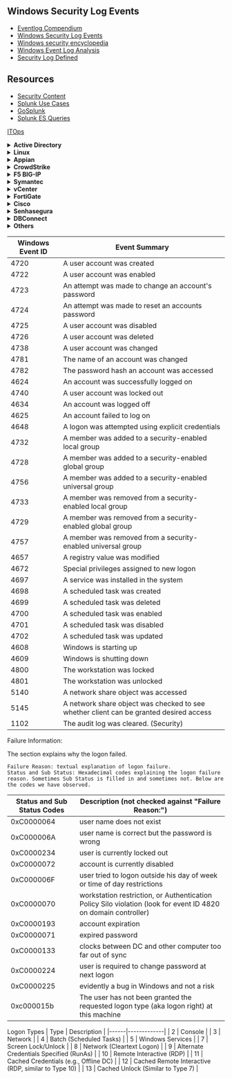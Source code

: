## Windows Security Log Events
- [Eventlog Compendium](https://eventlog-compendium.streamlit.app/)
- [Windows Security Log Events](https://www.ultimatewindowssecurity.com/securitylog/encyclopedia/default.aspx)
- [Windows security encyclopedia](https://www.windows-security.org/windows-event-ids)
- [Windows Event Log Analysis](https://cybersecuritynews.com/windows-event-log-analysis/)
- [Security Log Defined](https://system32.eventsentry.com/)

## Resources
- [Security Content](https://research.splunk.com/detections/)
- [Splunk Use Cases](https://0xcybery.github.io/blog/Splunk+Use+Cases)
- [GoSplunk](https://gosplunk.com/)
- [Splunk ES Queries](https://github.com/shauntdergrigorian/splunkqueries)

[ITOps](https://lantern.splunk.com/Observability/UCE/Foundational_Visibility/IT_Ops)

<details>
<summary><b>Active Directory</b></summary>

#### Windows Event Logs

AD - Group and Membership Changes
```
index=wineventlog source="WinEventLog:Security" (EventCode=4728 OR EventCode=4729)  Group_Name="*"
| eval time=strftime(_time,"%Y-%m-%d %H:%M:%S")
| rename time AS Time src_user AS "Actioned By" user AS User  name as "Action Taken" Group_Name AS "Group Name" Account_Domain AS "Account Domain"
| table Time "Actioned By" User "Action Taken" "Group Name" "Account Domain"
```
AD - Clearing of Windows Audit Logs 
```
index=wineventlog source="WinEventLog:Security" (EventCode=1102 OR EventCode=517) 
| eval Date=strftime(_time, "%Y/%m/%d") 
| stats count by Client_User_Name, host, index, Date 
| sort - Date 
| rename Client_User_Name as "Account Name"
```
AD - Console logins
```
index=wineventlog source="WinEventLog:Security" EventCode=4624 Logon_Type=2 
| eval time=strftime(_time,"%Y-%m-%d %H:%M:%S")
| rename time AS Time host AS Host user AS User dvc AS Device action AS Action
| table Time Host User Device Action
| dedup Time Host User Device Action
```
AD - Installed Applications
```
index=windows sourcetype="Script:InstalledApps" 
| eval time=strftime(_time,"%Y-%m-%d %H:%M:%S")
| rename time AS Time host AS Host 
| table Time,Host,DisplayName,Publisher,InstallSource,InstallDate
| sort Host
```
AD - Local Admin Account
```
index=wineventlog source="WinEventLog:Security" EventCode=4732 Group_Name=Administrators
| table _time,ComputerName,Group_Name,Account_Name,Message
```
AD - Failed Logins for Disabled Accounts
```
index=wineventlog source="WinEventLog:Security" EventCode=4625 Sub_Status="0xC0000072"
| eval time=strftime(_time,"%Y-%m-%d %H:%M:%S")
| rename time AS Time host AS Host app AS Application src AS User src_ip AS "Source IP" dest AS Destination name AS Description
| table Time,Host,Application,User,"Source IP",Destination,Description
```
AD - Password Never Expires
```
index=wineventlog source="WinEventLog:Security" EventCode=4738 MSADChangedAttributes="*'Don't Expire Password' - Disabled*" OR MSADChangedAttributes="*'Don't Expire Password' - Enabled*"
| eval time = strftime(_time,"%c") 
| table time,host,name,user,src_user,dest,MSADChangedAttributes
| rename time as "Time" , name as "Action" , user as "User" , src_user as "Actioned By", dest as "Destination", host as "Hostname"
```
AD - Detect Windows Account Privilege Changes
```
index=wineventlog source="WinEventLog:Security" (EventCode=4672 OR EventCode=4673) user!="*$" name="Special privileges assigned to new logon" 
| eval time=strftime(_time,"%Y-%m-%d %H:%M:%S")
| rename time AS Time host AS Host user AS User app AS Application action AS Action 
| table Time,Host,User,Application,Action,Privileges
```
AD - A Member was Added/Removed from Domain Admin Group
```
index=wineventlog source="WinEventLog:Security" EventCode=4728 OR EventCode=4729 Group_Name="Domain Admins" 
| eval time=strftime(_time,"%Y-%m-%d %H:%M:%S")
| table time,host,name,user,src_user,Group_Name 
| rename time as "Time" , name as "Action" , user as "User" ,src_user as "Actioned By", host as "Hostname", Group_Name as "Group Name"
```
AD - A user Account was Created/Deleted
```
index=wineventlog source="WinEventLog:Security" EventCode=4720 OR EventCode=4726
| eval time=strftime(_time,"%Y-%m-%d %H:%M:%S")
| table time,host,name,user,src_user 
| rename time as "Time" , name as "Action" , user as "User" ,src_user as "Actioned By",host as "Hostname"
```
AD - A user Account was Enabled/Disabled
```
index=wineventlog source="WinEventLog:Security" EventCode=4725 OR EventCode=4722 user!=*$ 
| eval time=strftime(_time,"%Y-%m-%d %H:%M:%S")
| table time,host,name,user,src_user 
| rename time as "Time" , name as "Action" , user as "User" ,src_user as "Actioned By", host as "Hostname"
```
AD - RDP Connections
```
index=wineventlog source="WinEventLog:Security" Logon_Type=10 ((EventCode=4624 OR EventCode=528) OR (EventCode=4625 OR EventCode=529))
| eval action=CASE(EventCode=4624 OR EventCode=528, "Success", EventCode=4625 OR EventCode=529, "Failure")
| eval time=strftime(_time,"%Y-%m-%d %H:%M:%S")
| table time, user, src_user, src_ip, dest,action
| rename time AS Time user AS User src AS Source dest AS Destination action AS Action src_user AS "Source User" src_ip AS "IP Address"
```
AD - User Account Locked/Unlocked
```
index="wineventlog" source="WinEventLog:Security" signature="A user account was locked out" OR signature="A user account was unlocked" 
| eval time=strftime(_time,"%Y-%m-%d %H:%M:%S")
| table time,host,user,name,src_user
| rename time as "Time" , name as "Action" , src_user as "Actioned By", host AS Host, user AS User
```
AD - User Account Changed (Password_Last_Set)
```
index="wineventlog" source="WinEventLog:Security" signature="A user account was changed" 
| eval time=strftime(_time,"%Y-%m-%d %H:%M:%S")
| table time,host,user,name,src_user,Password_Last_Set
| rename time as "Time" , name as "Action" , user as "User" , src_user as "Actioned By" , host AS Host
```
AD - Domain Policy Changed/Reset Passowrd
```
index="wineventlog" source="WinEventLog:Security" signature="An attempt was made to change an account's password" OR signature="An attempt was made to reset an accounts password" 
| eval time=strftime(_time,"%Y-%m-%d %H:%M:%S")
| table time,host,user,name,src_user 
| rename time as "Time" , name as "Action" , user as "User" , src_user as "Actioned By" , host AS Host
```

AD - Windows Security Daily Domain Activities
```
index=wineventlog source=WinEventLog:Security src_nt_domain!="NT AUTHORITY" EventCode=4720 OR EventCode=4726 OR EventCode=4738 OR EventCode=4767 OR EventCode=4781 OR EventCode=4727 OR EventCode=4730 OR EventCode=4731 OR EventCode=4734 OR EventCode=4735 OR EventCode=4737 OR EventCode=4744 OR EventCode=4745 OR EventCode=4748 OR EventCode=4749 OR EventCode=4750 OR EventCode=4753 OR EventCode=4754 OR EventCode=4755 OR EventCode=4758 OR EventCode=4759 OR EventCode=4760 OR EventCode=4763 OR EventCode=4764 OR EventCode=4728 OR EventCode=4729 OR EventCode=4732 OR EventCode=4733 OR EventCode=4746 OR EventCode=4747 OR EventCode=4751 OR EventCode=4752 OR EventCode=4756 OR EventCode=4757 OR EventCode=4761 OR EventCode=4762
| rex field=member_id "^\w+\W(?<ITS_Admin>\w*\s\w*\s\w*|\w+_\w+|\w*\s\w*|\w*)(\s\w+\W|\s)(?<Target_Account>.*\S)"
| eval Target_Account=if(Target_Account="NONE_MAPPED", trim(member_dn, ITS_Admin), Target_Account)
| table _time, EventCode, src_nt_domain, ITS_Admin, Target_Account,src_nt_domain,msad_action,Group_Name,MSADChangedAttributes
| sort MSADChangedAttributes,ITS_Admin, Target_Account
| rename ITS_Admin as "ITS Admin", src_nt_domain as "Source Domain"
```

AD - Potential Suspicious Activity
```
index=wineventlog source="WinEventLog:Security" Account_Name!="SplunkForwarder" EventCode=4688 NOT (Account_Name=*$) (arp.exe OR at.exe OR bcdedit.exe OR bcp.exe OR chcp.exe OR cmd.exe OR cscript.exe OR csvde OR dsquery.exe OR ipconfig.exe OR mimikatz.exe OR nbtstat.exe OR nc.exe OR netcat.exe OR netstat.exe OR nmap OR nslookup.exe OR netsh OR OSQL.exe OR ping.exe OR powershell.exe OR powercat.ps1 OR psexec.exe OR psexecsvc.exe OR psLoggedOn.exe OR procdump.exe OR qprocess.exe OR query.exe OR rar.exe OR reg.exe OR route.exe OR runas.exe OR rundll32 OR schtasks.exe OR sethc.exe OR sqlcmd.exe OR sc.exe OR ssh.exe OR sysprep.exe OR systeminfo.exe OR system32\\net.exe OR reg.exe OR tasklist.exe OR tracert.exe OR vssadmin.exe OR whoami.exe OR winrar.exe OR wscript.exe OR "winrm.*" OR "winrs.*" OR wmic.exe OR wsmprovhost.exe OR wusa.exe) 
| eval Message=split(Message,".") 
| eval Short_Message=mvindex(Message,0) 
| table _time, host, Account_Name, New_Process_Name, New_Process_ID, Creator_Process_ID, Short_Message
```

AD - List All Successful Logins by Account Name
```
index=wineventlog source="WinEventLog:security" (Logon_Type=2 OR Logon_Type=7 OR Logon_Type=10) (EventCode=528 OR EventCode=540 OR EventCode=4624) | rex "New\sLogon:\s+.*\s+Account\sName:\s+(?<UserName>\S+)" | eval Account=coalesce(User_Name,UserName) | stats count by Account | sort - count
```

AD - Accounts Deleted within 24 Hours of Creation 
```
index=wineventlog source=WinEventLog:Security (EventCode=4726 OR EventCode=4720) 
| eval Date=strftime(_time, "%Y/%m/%d") 
| rex "Subject:\s+\w+\s\S+\s+\S+\s+\w+\s\w+:\s+(?<SourceAccount>\S+)" 
| rex "Target\s\w+:\s+\w+\s\w+:\s+\S+\s+\w+\s\w+:\s+(?<DeletedAccount>\S+)" 
| rex "New\s\w+:\s+\w+\s\w+:\s+\S+\s+\w+\s\w+:\s+(?<NewAccount>\S+)" 
| eval SuspectAccount=coalesce(DeletedAccount,NewAccount) 
| transaction SuspectAccount startswith="EventCode=4720" endswith="EventCode=4726" 
|eval duration=round(((duration/60)/60)/24, 2) 
| eval Age=case(duration<=1, "Critical", duration>1 AND duration<=7, "Warning", duration>7, "Normal")
| table Date, index, host, SourceAccount, SuspectAccount, duration, Age 
| rename duration as "Days Account was Active" 
| sort + "Days Account was Active"
```

AD - Password Non Compliance
```
index=wineventlog source="WinEventLog:Security" EventCode=4723  Keywords="Audit Failure" 
| eval Date=strftime(_time, "%Y/%m/%d") 
| rex "Target\sAccount:\s+Security\sID:.*\\\(?<account>\S+)" 
| stats count by Date, account, host 
| sort - Date
```

AD - Modification to File Permissions
```
index=wineventlog source="WinEventLog:Security" EventCode=4670 (Security_ID!="NT AUTHORITY*") (Security_ID!="S-*")
| eval Date=strftime(_time, "%Y/%m/%d")
| stats count by Date, Account_Name, Process_Name, Keywords, host
| sort - Date
```

AD -  Failed Authentication to Non-existing Accounts 
```
index=wineventlog source="WinEventLog:Security" EventCode=4625 Sub_Status=0xC0000064 
| eval Date=strftime(_time, "%Y/%m/%d") 
| rex "Which\sLogon\sFailed:\s+Security\sID:\s+\S.*\s+\w+\s\w+\S\s.(?<uacct>\S.*)" 
| stats count by Date, uacct, host 
| rename count as "Attempts" 
| sort - Attempts
```

AD - System Time Modifications
```
index=wineventlog source="WinEventLog:Security" EventCode=4616 (NOT Account_Name="*$") (NOT Account_Name="LOCAL SERVICE")
| eval Date=strftime(_time, "%Y/%m/%d %H:%M:%S")
| eval oldtime = strptime(replace(Previous_Time, "\D", ""), "%Y%m%d%H%M%S%9N") 
| eval t=_time 
| rename t as "eventtime" 
| eval diff=round(((eventtime-oldtime)/60)/60,2) 
| where diff!=0
| stats count by host, Account_Name, diff, Date 
| sort - Date
| rename diff as "Hours Between New Time and Actual Time" 
|rename Account_Name as "Source Account" 
| rename host as "Target Machine"
|rename Date as "Date and Time"
| fields - count
```

AD - User Logon / Session Duration 
```
index=wineventlog source=WinEventLog:Security (EventCode=4624 OR EventCode=4634) (Logon_Type=2 OR Logon_Type=10) 
| eval Date=strftime(_time, "%Y/%m/%d")
| eval LogonType=case(Logon_Type="2", "Local Console Access", Logon_Type="10", "Remote Desktop via Terminal Services")
| transaction host user startswith=EventCode=4624 endswith=EventCode=4634 | where duration > 5 | eval duration = duration/60 
| eval duration=round(duration,2)
| table host, user, LogonType duration, Date 
| rename duration as "Session Duration in Minutes" 
| sort - date
```

AD - Password Changes by User Account
```
index=wineventlog source="WinEventLog:Security" (EventCode=628 OR EventCode=627 OR EventCode=4723 OR EventCode=4724) 
| chart count by user
```

#### LDAP Queries
AD - Dormant Account
```
| ldapsearch domain=default search="(&(objectclass=user)(!(objectClass=computer)))" limit=0 attrs="sAMAccountName, displayName, distinguishedName, userAccountControl, whenCreated, accountExpires, lastLogonTimestamp"
| makemv userAccountControl
| search dn!="*OU=_Disabled Users*" userAccountControl!="*ACCOUNTDISABLE*"
| eval lastLoginAge_epoch=strptime(lastLogonTimestamp, "%Y-%m-%dT%H:%M:%S")
| eval lastLoginAge=round((lastLoginAge_epoch - now())/86400, 0)
| where lastLoginAge < -90
| table sAMAccountName, displayName, dn, userAccountControl, whenCreated, lastLoginAge, lastLogonTimestamp, accountExpires
```

AD - Passwords Never Changed
```
| ldapsearch domain=default search="(&(objectCategory=person)(objectClass=user)(!(userAccountControl:1.2.840.113556.1.4.803:=2))(userAccountControl:1.2.840.113556.1.4.803:=65536))" attrs="sAMAccountName,pwdLastSet" 
| table sAMAccountName, dn, pwdLastSet
```

AD - Passwords Last Changed
```
| ldapsearch domain="default" search="(&(objectCategory=person)(objectClass=user)(!(userAccountControl:1.2.840.113556.1.4.803:=2)))" attrs="sAMAccountName,pwdLastSet"
| table sAMAccountName, dn, pwdLastSet
```

AD - Check for Disabled User Accounts
```
| ldapsearch domain="default" search="(&(objectCategory=person)(objectClass=user)(userAccountControl:1.2.840.113556.1.4.803:=2))" attrs="sAMAccountName"
| table sAMAccountName, dn
```

</details>

<details>
<summary><b>Linux</b></summary>

Linux - SSH Logins
```
index=linux "Accepted Publickey" OR "session opened" OR "Accepted password" src!="PAM_IP_ADDR" src!="" user!=""
| table _time,user,src,dest,src_port,sshd_protocol,action
```

Linux - SSH Logins (Syslog - SC4S)
```
index=osnix source="program:sshd" "Accepted Publickey" OR "session opened" _raw!="*PAM_IP_ADDR*" 
| table _time,host,sc4s_fromhostip,user 
| dedup _time,host,user | sort -_time
```

Linux - Console logins
```
index=osnix OR index=linux "Started Session 7 of" 
| table _time,host,_raw
```

Linux - Repeated Unsuccessful Logon Attempts
```
index=linux sourcetype=linux_secure
| eval Date=strftime(_time, "%Y/%m/%d")
| rex ".*:\d{2}\s(?<hostname>\S+)"
| rex "gdm\S+\sauthentication\s(?<status>\w+)"
| rex "\suser[^'](?<User>\S+\w+)"
| search status=failure| stats count as fails by Date, User, hostname
| eval "Alert Level"=case(fails>=50, "Critical", fails<50 AND fails>=20, "Warning", fails<20, "Normal")
| sort - fails| rename fails as "Failed Logon Attempts"
| rename User as "Account in Question"
```

Linux - Top 10 Most Active Hosts
```
index=linux sourcetype=linux_secure 
| rex ".*:\d{2}\s(?<hostname>\S+)"
| top limit=10 hostname
```

Linux - Top 10 Most Active Users
```
index=linux sourcetype=linux_secure 
| rex "\suser[^'](?<User>\S+\w+)" 
| top limit=10 User
```

Linux - List of Users
```
index=linux sourcetype=linux_secure 
| rex "\suser[^'](?<User>\S+\w+)" 
| stats count by User
```
</details>


<details>
<summary><b>Appian</b></summary>

Appian - Admin Console
```
index=appian source="*admin_console.csv"
| table _time,Property,Count
```
Appian - Blocked Files
```
index=appian source="*blocked_files.csv*"
| table _time,User,"Document Name",Reason,Details,Hash
```
Appian - Data Store Deletions
```
index=appian source="*data_store_deletions*"
| table _time,"Data Store",Entity,Id,"Node Display Name",User
```
Appian - Decryption
```
index=appian source="*decryption.csv*"
| table _time,Username,Context,Action,Success
```
Appian - DevOps Infrastructure
```
index=appian source="*devops_infrastructure.csv"
| table _time,ID,Name,URL,"Last Action Username","Last Action Type","Last Action Name","Last Action IP","Last Action Date","Remote Enabled"
```
Appian - Devops Infrastructure Handler
```
index=appian source="*devops_infrastructure_handler.csv"
| table ID,Name,URL,"IP Address","Status Code","Error Occurred","Direction","Before or After Request Processed"
```
Appian - File Attachment Downloads
```
index=appian source="*file_attachment_downloads.csv*" "File name"!="*.png" "File name"!="*.ico" "File name"!="*.jpg"
| table _time,User,"File name","Download Successful"
```
Appian - Login Audit
```
index=appian source="*login-audit.csv" API_USER!="API-USER"
| table _time,API_USER,"Web API",Succeeded
| rename API_USER as "User" , Succeeded as "Action"
```
Appian - Object Rolemap Audit
```
index=appian source="*object_rolemap_audit.csv"
| table _time,Username,Name,Type,"Previous Rolemap","New Rolemap"
```
Appian - Records Usage
```
index=appian source="*records_usage.csv*"
| table _time,User,View,"Record Type Name",Action
```
Appian - Removed Processes
```
index=appian source="*removed*"
| table _time,Action,"Process ID","Process Name","Transaction ID",Username
```
Appian - Sites Usage
```
index=appian source="*sites_usage.csv*"
| table _time,User,Site,Page,Action
```
Appian - Users
```
index=appian source="*users.csv"
| table _time,"Active LDAP Users","Active SAML Users","Active System Administrators","Active Tempo Users","Active Users","Total Users"
```
Appian - User Management
```
index=appian source="*user_management.csv"
| search Action!="Log Initialized"
| table _time,Action,"Modified By Username",Username,"Original Value","New Value"
```

</details>

<details>
<summary><b>CrowdStrike</b></summary>

CrowdStrike - Logins
```
index=crowdstrike user!="" action!=""
| table _time,user,event.ServiceName,action
```
CrowdStrike FW - RDP Sessions
```
index=crowdstrike rdp event.LocalAddress!="PAM_IP_ADDR" 
| table _time,event.HostName,event.LocalAddress,event.RemoteAddress,event.PolicyName,event.RuleGroupName,event.RuleAction
```
CrowdStrike - Malware Detections
```
index="crowdstrike" "metadata.eventType"=DetectionSummaryEvent metadata.customerIDString=* event.DetectId!="" 
| table _time,action,description,event.ComputerName,event.DetectName,event.FileName,event.FilePath,event.IOCType,event.IOCValue,event.LocalIP,event.MACAddress,event.Objective,event.SeverityName,event.Tactic,event.Technique,event.UserName,event.CommandLine,event.AssociatedFile
```
CrowdStrike - Policies
```
index=crowdstrike "metadata.eventType"=UserActivityAuditEvent
| search "event.OperationName"=*policy 
| table _time,*OperationName,*ServiceName,*UserId,*UserIp,*policy_name,*policy_enabled
```
CrowdStrike - FileVantage
```
index="crowdstrike" source=crowdstrike_filevantage_json
| table _time,entity_type,severity,action_type,action_timestamp,command_line,entity_path,grandparent_process_image_file_name,parent_process_image_file_name,host.name,host.local_ip,host.os_version,policy.name,policy.rule_group.name
```
CrowdStrike - Identities
```
index=crowdstrike sourcetype="crowdstrike:identities" riskScoreSeverity="HIGH" 
| table _time,primaryDisplayName,isHuman,isProgrammatic,emailAddresses{},accounts{}.userAccountControl,accounts{}.title,accounts{}.samAccountName,accounts{}.ou,accounts{}.enabled,accounts{}.dn,accounts{}.dataSource,accounts{}.department,accounts{}.description,type,roles{}.type,riskScoreSeverity,riskFactors{}.type,riskFactors{}.severity
```
CrowdStrike - Event Streams
```
index=crowdstrike sourcetype="CrowdStrike:Event:Streams:JSON" 
| table _time,ta_*,metadata.eventType,event.UserIp,event.Source,event.SourceIp,event.OperationName,event.Attributes.scopes,event.Attributes.produces,action
```
</details>

<details>
<summary><b>F5 BIG-IP</b></summary>

F5 - Admin Actions
```
index=netops sourcetype="f5:bigip:syslog" AUDIT AND object AND admin
| table _time,_raw
```
F5 - Blocked Multi-Severity Attack Incidents
```
index=netwaf severity="Critical" OR severity="High" OR severity="Medium" AND  request_status="blocked" 
| table table _time,attack_type,dest_port,method,policy_name,request_status,geo_location,severity,sig_cves,uri,x_forwarded_for_header_value,response
```

F5 - Multi-Severity Attack Incidents
```
index=netwaf 
| search attack_type="*SQL*" OR attack_type="*XSS*" OR attack_type="*CSRF*" OR attack_type="*SSRF*" OR attack_type="*IDOR*" OR attack_type="*Path Traversal*" OR attack_type="*Session Hijacking*" OR attack_type="*Remote File Include*" OR attack_type="*Code Injection*" OR attack_type="*Command Execution*" OR attack_type="*Buffer Overflow*" OR attack_type="*Information Leakage*"
| search severity="Critical" OR severity="High" OR severity="Medium"
| search x_forwarded_for_header_value!="N/A"
| table _time,attack_type,dest_port,method,policy_name,request_status,geo_location,severity,sig_cves,uri,x_forwarded_for_header_value,response
```

F5 - Web Logins
```
index=netwaf sourcetype="f5:bigip:asm:syslog" username!="N/A" 
| eval Time = strftime(_time,"%c") 
| table Time,host,username
```

F5 - Pool Status
```
index=netops  *Pool* status!="" 
| eval Time = strftime(_time,"%c") 
| table Time,pool,status
```
</details>

<details>
<summary><b>Symantec</b></summary>

Symantec Email - AntiMalware
```
index=symantec_email sourcetype="symantec:email:cloud:antimalware"
| table _time,malwareName,sender,orig_recipient
```
Symantec Email - AntiSpam
```
index=symantec_email sourcetype="symantec:email:cloud:antispam"
| table _time,sender,senderIp,recipient,subject,action,detectionMethod,emailSize
```

</details>

<details>
<summary><b>vCenter</b></summary>

vCenter - Logins
```
index=infraops source="vm*" "vim.event.UserLog*"
| table time,action,user,datastore,message
```
vCenter - VM Events
```
index=infraops source="vm*"  action="vim.event.VmBe*"
| table _time,action,user,message
```
</details>

<details>
<summary><b>FortiGate</b></summary>

FortiGate - Admin Login Failure Audit
```
index=netops result="Admin login failed"
| table date, time, host, src, srcip, status, src_user_name,reason
```
</details>

<details>
<summary><b>Cisco</b></summary>

Cisco Umbrella (DNS)
```
index=cisco_umbrella
| table _time,user,action,ReplyCode,RecordType,category,domain,granular_identity_type,identities,identity_type,s3_filename,src,src_translated_ip
```
Cisco Umbrella (Audit)
```
index=cisco_umbrella sourcetype="cisco:umbrella:audit" action!="" _raw!="*roamingdevices*"
| table _time,email,user,source_val,action,ip,body
```
Cisco ISE (Guest Users)
```
index=netauth SelectedAuthenticationIdentityStores="Guest Users" AuthenticationStatus="UnknownUser"
| table _time,"Framed_IP_Address",EndPointMatchedProfile,SelectedAuthorizationProfiles
```
Cisco Router logins
```
index=netops Login
| table _time,host,src,user,action
```
Cisco FMC - Blocked File Transfer Services
```
index=cisco_secure_fw file action=Block
| table _time,AC_RuleAction,Application,FirewallPolicy,FirewallRule,InitiatorIP,ResponderIP,URL,URL_Category
```
Cisco FMC - Audit Logs
```
index=osnix source="program:FMC.qudsbank.ps"  policy
| table _time,_raw
```
Cisco FMC Policy Changes
```
index=osnix source="program:FMC.qudsbank.ps"  "*policy deployment*" OR "*rule_configs*" OR "*Policy Committed*" OR "*Save Policy*"
| table _time,_raw
| sort -_time
```
Cisco SNA (Stealthwatch)
```
|securityevents domain_id=301 smc_ip=SNA_IP_ADDR earliest=-24h@h latest=now
            subject_ip= subject_host_group_id=
            peer_ip= peer_host_group_id= subject_orientation=EITHER
            security_event_type_id_list=all ports_list=
            hit_count_low_value= hit_count_high_value=
            ci_points_low_value= ci_points_high_value=
            filter_by=FLOW_COLLECTOR flow_collector_list="301" max_rows=2000 | sort 0 - ci_points | eval start_time=strftime(strptime(start_time."+0000","%Y-%m-%dT%H:%M:%SZ%z"),"%Y-%m-%d %H:%M:%S %Z") | eval last_time=strftime(strptime(last_time."+0000","%Y-%m-%dT%H:%M:%SZ%z"),"%Y-%m-%d %H:%M:%S %Z") | eval ci_points = tostring(ci_points, "commas"), hit_count = tostring(hit_count, "commas") | makemv delim=";" source_host_group_names | makemv delim=";" target_host_group_names | fields "fc_name", "start_time", "last_time", "event_type_name", "ci_points", "hit_count", "source_ip", "source_host_group_names", "source_hostname", "source_username", "source_mac", "target_ip", "target_host_group_names", "target_hostname", "target_username", "target_mac", "details" | rename "fc_name" as "Appliance", "start_time" as "Start Active Time", "last_time" as "Last Active Time", "event_type_name" as "Security Event", "source_ip" as "Source IP", "source_host_group_names" as "Source Host Group(s)", "source_hostname" as "Source Hostname", "target_ip" as "Target IP", "target_host_group_names" as "Target Host Group(s)", "target_hostname" as "Target Hostname", "ci_points" as "CI Points", "hit_count" as "Hit Count", "details" as "Details",  "source_username" as "Source Username",  "target_username" as "Target Username",  "source_mac" as "Source MAC",  "target_mac" as "Target MAC"
```
</details>

<details>
<summary><b>Senhasegura</b></summary>

Senhasegura - Sessions
```
index=pam OR index=osnix act=Session dhost!="null" suser!="asc_117"
| table _time,  sname ,suser ,src ,dhost ,dst ,duser ,proto
| rename sname as "Source Name", suser as "Source User", src as "Source IP", dhost as "Destitnation Host",dst as "Destination IP", proto as "Protocol", duser as "Destination User"
```
Senhasegura - Device Creation
```
index=pam OR index=osnix act=Device msg="Device creation*"
| table _time,sname,src,cs3,cs4
| rename cs3 as "Server Name" , src as "Source IP" ,sname as "User Name" , cs4 as "Log Details"
```
</details>

<details>
<summary><b>DBConnect</b></summary>

DBConnect - User Activity in DBConnect 
```
index=_audit sourcetype=audittrail action="db_connect*"
| eval Date=strftime(_time, "%Y/%d/%m")
| rex "user=(?<user>\S+),"
| stats count by Date, user, info, action
```
</details>

<details>
<summary><b>Others</b></summary>

Office365 - Attachment Size Policy
```
index=office365
| search "Parameters{}.Value"="Change_Me!"
| table _time,UserId,Parameters{}.Name,Parameters{}.Value
| rename UserId as "Modified by"
```
Idrac
```
index=idrac virtual console
| table _time,_raw
```
Detect Credit Card Numbers using Luhn Algorithm 
```
index=* ((source IN("*.log","*.bak","*.txt", "*.csv","/tmp*","/temp*","c:\tmp*")) OR (tag=web dest_content=*))
| eval comment="Match against the simple CC regex to narrow down the events in the lookup" 
| rex max_match=1 "[\"\s\'\,]{0,1}(?<CCMatch>[\d.\-\s]{11,24})[\"\s\'\,]{0,1}"
| where isnotnull(CCMatch) 
| eval comment="Apply the LUHN algorithm to see if the CC number extracted is valid" 
| eval cc=tonumber(replace(CCMatch,"[ -\.]",""))
| eval comment="Lower min to 11 to find additional CCs which may pick up POSIX timestamps as well."
| where len(cc)>=14 AND len(cc)<=16
| eval cc=printf("%024d", cc)
| eval ccd=split(cc,"") 
| foreach 23 22 21 20 19 18 17 16 15 14 13 12 11 10 9 8 7 6 5 4 3 2 1 0 [
| eval ccd_reverse=mvappend(ccd_reverse,mvindex(ccd,<<FIELD>>))
]
| rename ccd_reverse AS ccd
| eval cce=mvappend(mvindex(ccd,0),mvindex(ccd,2),mvindex(ccd,4),mvindex(ccd,6),mvindex(ccd,8),mvindex(ccd,10),mvindex(ccd,12),mvindex(ccd,14),mvindex(ccd,16),mvindex(ccd,18),mvindex(ccd,20),mvindex(ccd,22),mvindex(ccd,24)) 
| eval cco=mvappend(mvindex(ccd,1),mvindex(ccd,3),mvindex(ccd,5),mvindex(ccd,7),mvindex(ccd,9),mvindex(ccd,11),mvindex(ccd,13),mvindex(ccd,15),mvindex(ccd,17),mvindex(ccd,19),mvindex(ccd,21),mvindex(ccd,23)) 
| eval cco2=mvmap(cco,cco*2) 
| eval cco2HT10=mvfilter(cco2>9) 
| eval cco2LT10=mvfilter(cco2<=9) 
| eval cco2LH10dt=mvmap(cco2HT10,cco2HT10-9) 
| fillnull value=0 cco2LT10 cco2LH10dt 
| eventstats sum(cce) as t1 sum(cco2LT10) as t2 sum(cco2LH10dt) as t3 BY cc 
| eval totalChecker=t1+t2+t3 
| eval CCIsValid=if((totalChecker%10)=0,"true","false")
| fields - cc ccd cce cco cco2 cco2HT10 cco2LT10 cco2LH10dt t1 t2 t3 totalChecker raw time
| where CCIsValid="true"
| eval comment="Find the field where we found the CC number" 
| foreach _raw * 
[
| eval CCStringField=if("<<FIELD>>"!="CCMatch" AND like('<<FIELD>>',"%".CCMatch."%"),"<<FIELD>>",CCStringField)
 ] 
| table _time CCMatch CCStringField source sourcetype host src dest http_user_agent
```
</details>

| Windows Event ID | Event Summary |
|---|---|
| 4720 | A user account was created |
| 4722 | A user account was enabled |
| 4723 | An attempt was made to change an account's password |
| 4724 | An attempt was made to reset an accounts password |
| 4725 | A user account was disabled |
| 4726 | A user account was deleted |
| 4738 | A user account was changed |
| 4781 | The name of an account was changed |
| 4782 | The password hash an account was accessed |
| 4624 | An account was successfully logged on |
| 4740 | A user account was locked out |
| 4634 | An account was logged off |
| 4625 | An account failed to log on |
| 4648 | A logon was attempted using explicit credentials |
| 4732 | A member was added to a security-enabled local group |
| 4728 | A member was added to a security-enabled global group |
| 4756 | A member was added to a security-enabled universal group |
| 4733 | A member was removed from a security-enabled local group |
| 4729 | A member was removed from a security-enabled global group |
| 4757 | A member was removed from a security-enabled universal group |
| 4657 | A registry value was modified |
| 4672 | Special privileges assigned to new logon |
| 4697 | A service was installed in the system |
| 4698 | A scheduled task was created |
| 4699 | A scheduled task was deleted |
| 4700 | A scheduled task was enabled |
| 4701 | A scheduled task was disabled |
| 4702 | A scheduled task was updated |
| 4608 | Windows is starting up |
| 4609 | Windows is shutting down |
| 4800 | The workstation was locked |
| 4801 | The workstation was unlocked |
| 5140 | A network share object was accessed |
| 5145 | A network share object was checked to see whether client can be granted desired access |
| 1102 | The audit log was cleared. (Security) |

Failure Information:

The section explains why the logon failed.

    Failure Reason: textual explanation of logon failure.
    Status and Sub Status: Hexadecimal codes explaining the logon failure reason. Sometimes Sub Status is filled in and sometimes not. Below are the codes we have observed.

| Status and Sub Status Codes | 	Description (not checked against "Failure Reason:")|
|---|---|
| 0xC0000064 | 	user name does not exist |
| 0xC000006A | 	user name is correct but the password is wrong |
| 0xC0000234 | 	user is currently locked out |
| 0xC0000072 | 	account is currently disabled |
| 0xC000006F | 	user tried to logon outside his day of week or time of day restrictions |
| 0xC0000070 | 	workstation restriction, or Authentication Policy Silo violation (look for event ID 4820 on domain controller) |
| 0xC0000193 | 	account expiration |
| 0xC0000071 | 	expired password |
| 0xC0000133 | 	clocks between DC and other computer too far out of sync |
| 0xC0000224 | 	user is required to change password at next logon |
| 0xC0000225 | 	evidently a bug in Windows and not a risk |
| 0xc000015b | 	The user has not been granted the requested logon type (aka logon right) at this machine |

Logon Types
| Type | Description |
|------|-------------|
| 2 | Console |
| 3 | Network |
| 4 | Batch (Scheduled Tasks) |
| 5 | Windows Services |
| 7 | Screen Lock/Unlock |
| 8 | Network (Cleartext Logon) |
| 9 | Alternate Credentials Specified (RunAs) |
| 10 | Remote Interactive (RDP) |
| 11 | Cached Credentials (e.g., Offline DC) |
| 12 | Cached Remote Interactive (RDP, similar to Type 10) |
| 13 | Cached Unlock (Similar to Type 7) |
